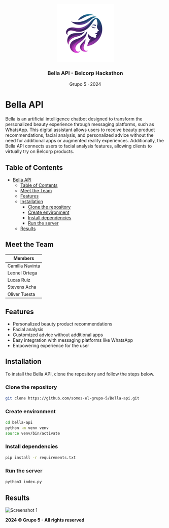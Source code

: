 <div align="center">
  <img src="./assets/logo.png" alt="Logo" height="180">
  <h3 align="center">Bella API - Belcorp Hackathon</h3>
  <p>Grupo 5 · 2024</p>
</div>

# Bella API

Bella is an artificial intelligence chatbot designed to transform the personalized beauty experience through messaging platforms, such as WhatsApp. This digital assistant allows users to receive beauty product recommendations, facial analysis, and personalized advice without the need for additional apps or augmented reality experiences. Additionally, the Bella API connects users to facial analysis features, allowing clients to virtually try on Belcorp products.

## Table of Contents

- [Bella API](#bella-api)
  - [Table of Contents](#table-of-contents)
  - [Meet the Team](#meet-the-team)
  - [Features](#features)
  - [Installation](#installation)
    - [Clone the repository](#clone-the-repository)
    - [Create environment](#create-environment)
    - [Install dependencies](#install-dependencies)
    - [Run the server](#run-the-server)
  - [Results](#results)

## Meet the Team

| Members         |
| --------------- |
| Camilla Navinta |
| Leonel Ortega   |
| Lucas Ruiz      |
| Stevens Acha    |
| Oliver Tuesta   |

## Features

- Personalized beauty product recommendations
- Facial analysis
- Customized advice without additional apps
- Easy integration with messaging platforms like WhatsApp
- Empowering experience for the user

## Installation

To install the Bella API, clone the repository and follow the steps below.

### Clone the repository

```bash
git clone https://github.com/somos-el-grupo-5/Bella-api.git
```

### Create environment

```bash
cd bella-api
python -m venv venv
source venv/bin/activate
```

### Install dependencies

```bash
pip install -r requirements.txt
```

### Run the server

```bash
python3 index.py
```

## Results

![Screenshot 1](./assets/1.png)

**2024 © Grupo 5 - All rights reserved**
